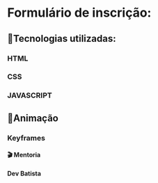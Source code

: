 # Formulário de inscrição:

## 📌Tecnologias utilizadas:
### HTML
### CSS
### JAVASCRIPT

## 📌Animação
### Keyframes

#### 🎬 Mentoria
#### Dev Batista
